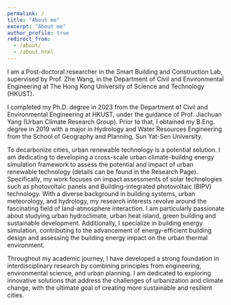 ```yaml
---
permalink: /
title: "About me"
excerpt: "About me"
author_profile: true
redirect_from: 
  - /about/
  - /about.html
---
```


I am a Post-doctoral researcher in the Smart Building and Construction Lab, supervised by <a href="https://walterzwang.github.io/" style="text-decoration: none;">Prof. Zhe Wang</a>, in the Department of Civil and Environmental Engineering at The Hong Kong University of Science and Technology (HKUST).

I completed my Ph.D. degree in 2023 from the Department of Civil and Environmental Engineering at HKUST, under the guidance of Prof. Jiachuan Yang (<a href="https://cejcyang.people.ust.hk/index.html" style="text-decoration: none;">Urban Climate Research Group</a>). Prior to that, I obtained my B.Eng. degree in 2019 with a major in Hydrology and Water Resources Engineering from the School of Geography and Planning, Sun Yat-Sen University.

To decarbonize cities, urban renewable technology is a potential solution. I am dedicating to developing a cross-scale urban climate-buildng energy simulation framework to assess the potential and impact of urban renewable technology (details can be found in the Research Page). Specifically, my work focuses on impact assessments of solar technologies such as photovoltaic panels and Building-integrated photovoltaic (BIPV) technology. With a diverse background in building systems, urban meteorology, and hydrology, my research interests revolve around the fascinating field of land-atmosphere interaction. I am particularly passionate about studying urban hydroclimate, urban heat island, green building and sustainable development. Additionally, I specialize in building energy simulation, contributing to the advancement of energy-efficient building design and assessing the building energy impact on the urban thermal environment.

Throughout my academic journey, I have developed a strong foundation in interdisciplinary research by combining principles from engineering, environmental science, and urban planning. I am dedicated to exploring innovative solutions that address the challenges of urbanization and climate change, with the ultimate goal of creating more sustainable and resilient cities.

